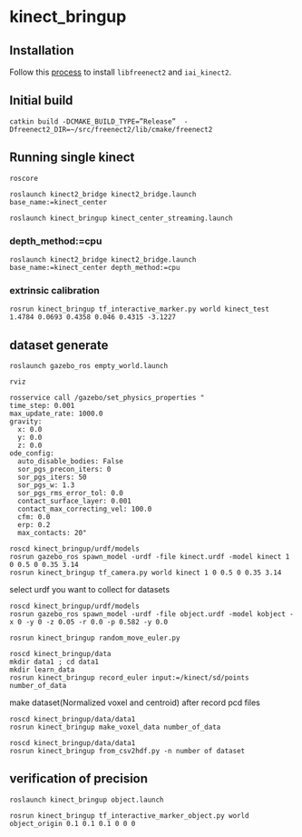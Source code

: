 # kinect_bringup
## Installation
Follow this [process](http://demura.net/%E6%9C%AA%E5%88%86%E9%A1%9E/13560.html) to install `libfreenect2` and `iai_kinect2`.
## Initial build
```
catkin build -DCMAKE_BUILD_TYPE=”Release”  -Dfreenect2_DIR=~/src/freenect2/lib/cmake/freenect2
```
## Running single kinect
```
roscore
```
```
roslaunch kinect2_bridge kinect2_bridge.launch base_name:=kinect_center
```
```
roslaunch kinect_bringup kinect_center_streaming.launch
```
### depth_method:=cpu
```
roslaunch kinect2_bridge kinect2_bridge.launch base_name:=kinect_center depth_method:=cpu
```
###  extrinsic calibration
```
rosrun kinect_bringup tf_interactive_marker.py world kinect_test 1.4784 0.0693 0.4358 0.046 0.4315 -3.1227
```
##  dataset generate
```
roslaunch gazebo_ros empty_world.launch
```
```
rviz
```
```
rosservice call /gazebo/set_physics_properties "
time_step: 0.001
max_update_rate: 1000.0
gravity:
  x: 0.0
  y: 0.0
  z: 0.0
ode_config:
  auto_disable_bodies: False
  sor_pgs_precon_iters: 0
  sor_pgs_iters: 50
  sor_pgs_w: 1.3
  sor_pgs_rms_error_tol: 0.0
  contact_surface_layer: 0.001
  contact_max_correcting_vel: 100.0
  cfm: 0.0
  erp: 0.2
  max_contacts: 20"
```
```
roscd kinect_bringup/urdf/models
rosrun gazebo_ros spawn_model -urdf -file kinect.urdf -model kinect 1 0 0.5 0 0.35 3.14
rosrun kinect_bringup tf_camera.py world kinect 1 0 0.5 0 0.35 3.14
```
select urdf you want to collect for datasets
```
roscd kinect_bringup/urdf/models
rosrun gazebo_ros spawn_model -urdf -file object.urdf -model kobject -x 0 -y 0 -z 0.05 -r 0.0 -p 0.582 -y 0.0
```
```
rosrun kinect_bringup random_move_euler.py
```
```
roscd kinect_bringup/data
mkdir data1 ; cd data1
mkdir learn_data
rosrun kinect_bringup record_euler input:=/kinect/sd/points number_of_data
```
make dataset(Normalized voxel and centroid) after record pcd files
```
roscd kinect_bringup/data/data1
rosrun kinect_bringup make_voxel_data number_of_data
```
```
roscd kinect_bringup/data/data1
rosrun kinect_bringup from_csv2hdf.py -n number of dataset
```
##  verification of precision
```
roslaunch kinect_bringup object.launch
```
```
rosrun kinect_bringup tf_interactive_marker_object.py world object_origin 0.1 0.1 0.1 0 0 0
```
